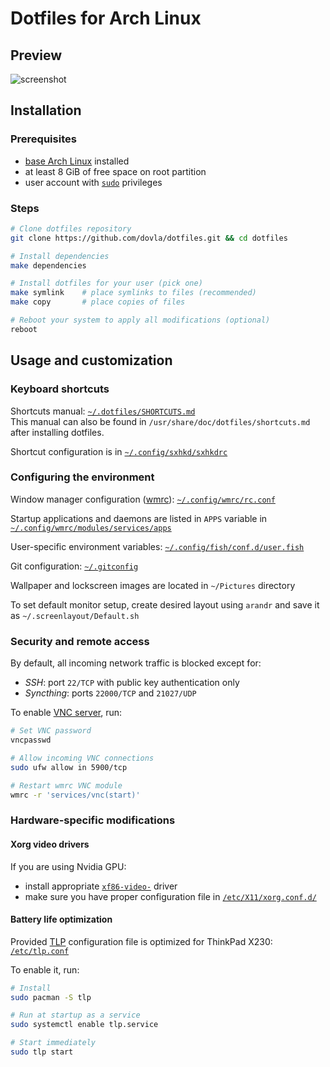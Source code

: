 # Dotfiles for Arch Linux

## Preview

![screenshot](./screenshot.gif "Screenshot showcase made on 2021-01-08")

## Installation

### Prerequisites
- [base Arch Linux](https://wiki.archlinux.org/index.php/Installation_guide) installed
- at least 8 GiB of free space on root partition
- user account with [`sudo`](https://wiki.archlinux.org/index.php/Sudo#Example_entries) privileges

### Steps
```bash
# Clone dotfiles repository
git clone https://github.com/dovla/dotfiles.git && cd dotfiles

# Install dependencies
make dependencies

# Install dotfiles for your user (pick one)
make symlink    # place symlinks to files (recommended)
make copy       # place copies of files

# Reboot your system to apply all modifications (optional)
reboot
```

## Usage and customization

### Keyboard shortcuts

Shortcuts manual: [`~/.dotfiles/SHORTCUTS.md`](./SHORTCUTS.md)  
This manual can also be found in `/usr/share/doc/dotfiles/shortcuts.md` after installing dotfiles.

Shortcut configuration is in [`~/.config/sxhkd/sxhkdrc`](./src/HOME/.config/sxhkd/sxhkdrc)

### Configuring the environment

Window manager configuration ([wmrc](https://github.com/dovla/wmrc/)):
[`~/.config/wmrc/rc.conf`](./src/HOME/.config/wmrc/rc.conf)

Startup applications and daemons are listed in `APPS` variable in
[`~/.config/wmrc/modules/services/apps`](./src/HOME/.config/wmrc/modules/services/apps)

User-specific environment variables:
[`~/.config/fish/conf.d/user.fish`](./src/HOME/.config/fish/conf.d/user.fish)

Git configuration: [`~/.gitconfig`](./src/HOME/.gitconfig)

Wallpaper and lockscreen images are located in `~/Pictures` directory

To set default monitor setup, create desired layout using `arandr`
and save it as `~/.screenlayout/Default.sh`

### Security and remote access

By default, all incoming network traffic is blocked except for:
- *SSH*: port `22/TCP` with public key authentication only
- *Syncthing*: ports `22000/TCP` and `21027/UDP`

To enable [VNC server](https://wiki.archlinux.org/index.php/TigerVNC), run:
``` bash
# Set VNC password
vncpasswd

# Allow incoming VNC connections
sudo ufw allow in 5900/tcp

# Restart wmrc VNC module
wmrc -r 'services/vnc(start)'
```

### Hardware-specific modifications

#### Xorg video drivers

If you are using Nvidia GPU:

- install appropriate [`xf86-video-`](https://wiki.archlinux.org/index.php?title=Xorg#Driver_installation) driver
- make sure you have proper configuration file in [`/etc/X11/xorg.conf.d/`](./src/etc/X11/xorg.conf.d/)

#### Battery life optimization

Provided [TLP](https://wiki.archlinux.org/index.php/TLP) configuration file
is optimized for ThinkPad X230: [`/etc/tlp.conf`](./src/etc/tlp.conf)

To enable it, run:
```bash
# Install
sudo pacman -S tlp

# Run at startup as a service
sudo systemctl enable tlp.service

# Start immediately
sudo tlp start
```
